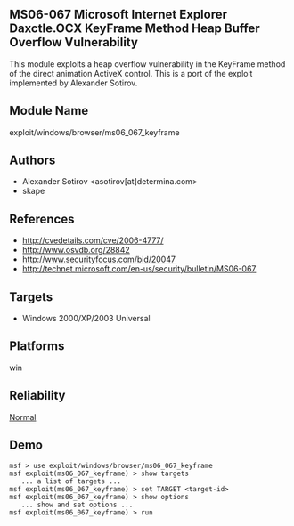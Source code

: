 ## MS06-067 Microsoft Internet Explorer Daxctle.OCX KeyFrame Method Heap Buffer Overflow Vulnerability

This module exploits a heap overflow vulnerability in the 
KeyFrame method of the direct animation ActiveX control. 
This is a port of the exploit implemented by Alexander 
Sotirov.


## Module Name
exploit/windows/browser/ms06_067_keyframe

## Authors
* Alexander Sotirov <asotirov[at]determina.com>
* skape


## References
* http://cvedetails.com/cve/2006-4777/
* http://www.osvdb.org/28842
* http://www.securityfocus.com/bid/20047
* http://technet.microsoft.com/en-us/security/bulletin/MS06-067



## Targets
* Windows 2000/XP/2003 Universal


## Platforms
win

## Reliability
[Normal](https://github.com/rapid7/metasploit-framework/wiki/Exploit-Ranking)

## Demo

```
msf > use exploit/windows/browser/ms06_067_keyframe
msf exploit(ms06_067_keyframe) > show targets
   ... a list of targets ...
msf exploit(ms06_067_keyframe) > set TARGET <target-id>
msf exploit(ms06_067_keyframe) > show options
   ... show and set options ...
msf exploit(ms06_067_keyframe) > run
```
    
    
